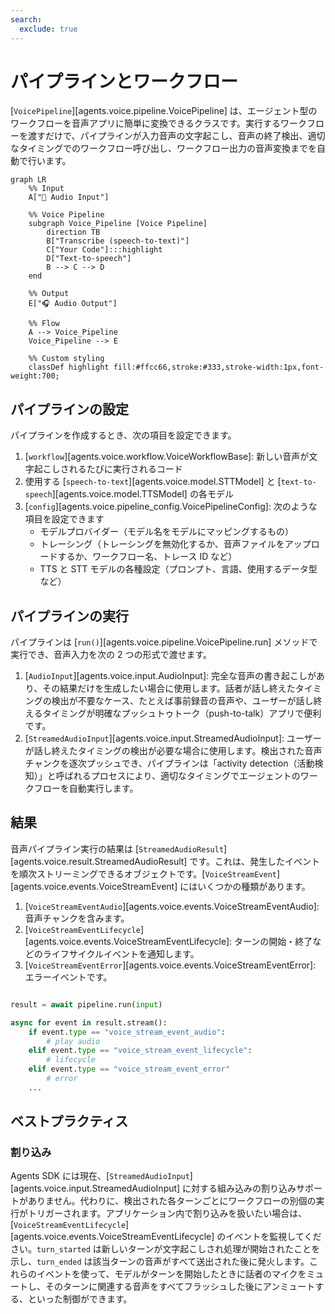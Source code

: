 ```yaml
---
search:
  exclude: true
---
```

# パイプラインとワークフロー

[`VoicePipeline`][agents.voice.pipeline.VoicePipeline] は、エージェント型のワークフローを音声アプリに簡単に変換できるクラスです。実行するワークフローを渡すだけで、パイプラインが入力音声の文字起こし、音声の終了検出、適切なタイミングでのワークフロー呼び出し、ワークフロー出力の音声変換までを自動で行います。

```mermaid
graph LR
    %% Input
    A["🎤 Audio Input"]

    %% Voice Pipeline
    subgraph Voice_Pipeline [Voice Pipeline]
        direction TB
        B["Transcribe (speech-to-text)"]
        C["Your Code"]:::highlight
        D["Text-to-speech"]
        B --> C --> D
    end

    %% Output
    E["🎧 Audio Output"]

    %% Flow
    A --> Voice_Pipeline
    Voice_Pipeline --> E

    %% Custom styling
    classDef highlight fill:#ffcc66,stroke:#333,stroke-width:1px,font-weight:700;

```

## パイプラインの設定

パイプラインを作成するとき、次の項目を設定できます。

1. [`workflow`][agents.voice.workflow.VoiceWorkflowBase]: 新しい音声が文字起こしされるたびに実行されるコード
2. 使用する [`speech-to-text`][agents.voice.model.STTModel] と [`text-to-speech`][agents.voice.model.TTSModel] の各モデル
3. [`config`][agents.voice.pipeline_config.VoicePipelineConfig]: 次のような項目を設定できます
    - モデルプロバイダー（モデル名をモデルにマッピングするもの）
    - トレーシング（トレーシングを無効化するか、音声ファイルをアップロードするか、ワークフロー名、トレース ID など）
    - TTS と STT モデルの各種設定（プロンプト、言語、使用するデータ型 など）

## パイプラインの実行

パイプラインは [`run()`][agents.voice.pipeline.VoicePipeline.run] メソッドで実行でき、音声入力を次の 2 つの形式で渡せます。

1. [`AudioInput`][agents.voice.input.AudioInput]: 完全な音声の書き起こしがあり、その結果だけを生成したい場合に使用します。話者が話し終えたタイミングの検出が不要なケース、たとえば事前録音の音声や、ユーザーが話し終えるタイミングが明確なプッシュトゥトーク（push-to-talk）アプリで便利です。
2. [`StreamedAudioInput`][agents.voice.input.StreamedAudioInput]: ユーザーが話し終えたタイミングの検出が必要な場合に使用します。検出された音声チャンクを逐次プッシュでき、パイプラインは「activity detection（活動検知）」と呼ばれるプロセスにより、適切なタイミングでエージェントのワークフローを自動実行します。

## 結果

音声パイプライン実行の結果は [`StreamedAudioResult`][agents.voice.result.StreamedAudioResult] です。これは、発生したイベントを順次ストリーミングできるオブジェクトです。[`VoiceStreamEvent`][agents.voice.events.VoiceStreamEvent] にはいくつかの種類があります。

1. [`VoiceStreamEventAudio`][agents.voice.events.VoiceStreamEventAudio]: 音声チャンクを含みます。
2. [`VoiceStreamEventLifecycle`][agents.voice.events.VoiceStreamEventLifecycle]: ターンの開始・終了などのライフサイクルイベントを通知します。
3. [`VoiceStreamEventError`][agents.voice.events.VoiceStreamEventError]: エラーイベントです。

```python

result = await pipeline.run(input)

async for event in result.stream():
    if event.type == "voice_stream_event_audio":
        # play audio
    elif event.type == "voice_stream_event_lifecycle":
        # lifecycle
    elif event.type == "voice_stream_event_error"
        # error
    ...
```

## ベストプラクティス

### 割り込み

Agents SDK には現在、[`StreamedAudioInput`][agents.voice.input.StreamedAudioInput] に対する組み込みの割り込みサポートがありません。代わりに、検出された各ターンごとにワークフローの別個の実行がトリガーされます。アプリケーション内で割り込みを扱いたい場合は、[`VoiceStreamEventLifecycle`][agents.voice.events.VoiceStreamEventLifecycle] のイベントを監視してください。`turn_started` は新しいターンが文字起こしされ処理が開始されたことを示し、`turn_ended` は該当ターンの音声がすべて送出された後に発火します。これらのイベントを使って、モデルがターンを開始したときに話者のマイクをミュートし、そのターンに関連する音声をすべてフラッシュした後にアンミュートする、といった制御ができます。